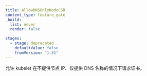 ```yaml
---
title: AllowDNSOnlyNodeCSR
content_type: feature_gate
_build:
  list: never
  render: false

stages:
  - stage: deprecated
    defaultValue: false
    fromVersion: "1.31"
---
```

  
<!--
Allow kubelet to request a certificate without any Node IP available, only with DNS names.
-->
允许 kubelet 在不提供节点 IP、仅提供 DNS 名称的情况下请求证书。
